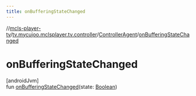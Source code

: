 ```yaml
---
title: onBufferingStateChanged
---
```

//[mcls-player-tv](../../../index.html)/[tv.mycujoo.mclsplayer.tv.controller](../index.html)/[ControllerAgent](index.html)/[onBufferingStateChanged](on-buffering-state-changed.html)



# onBufferingStateChanged



[androidJvm]\
fun [onBufferingStateChanged](on-buffering-state-changed.html)(state: [Boolean](https://kotlinlang.org/api/latest/jvm/stdlib/kotlin/-boolean/index.html))




